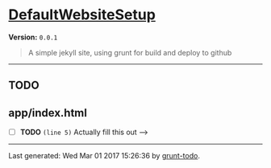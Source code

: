 # [DefaultWebsiteSetup]( https://github.com/martinjc/jekyll-grunt-git-minimal.git#readme )

**Version:** `0.0.1`

> A simple jekyll site, using grunt for build and deploy to github

* * *

## TODO

## app/index.html

-  [ ] **TODO** `(line 5)`  Actually fill this out -->


* * *

Last generated: Wed Mar 01 2017 15:26:36 by [grunt-todo](https://github.com/leny/grunt-todo).
